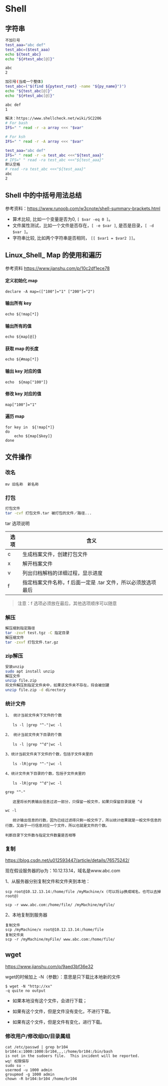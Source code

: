 # Shell

## 字符串

```bash
不加引号
test_aaa="abc def"
test_abc=($test_aaa)
echo ${test_abc}
echo "${#test_abc[@]}"

abc
2

加引号(当成一个整体)
test_abc=("$(find ${pytest_root} -name "${py_name}")")
echo "${test_abc[@]}"
echo "${#test_abc[@]}"

abc def
1

解决：https://www.shellcheck.net/wiki/SC2206
# For bash
IFS=" " read -r -a array <<< "$var"

# For ksh
IFS=" " read -r -A array <<< "$var"

test_aaa="abc def"
IFS=" " read -r -a test_abc <<<"${test_aaa}"
# IFS=" " read -ra test_abc <<<"${test_aaa}"
默认空格
# read -ra test_abc <<<"${test_aaa}"
abc
2
```

## Shell 中的中括号用法总结

参考资料：https://www.runoob.com/w3cnote/shell-summary-brackets.html

- 算术比较, 比如一个变量是否为0, `[ $var -eq 0 ]`。
- 文件属性测试，比如一个文件是否存在，`[ -e $var ]`, 是否是目录，`[ -d $var ]`。
- 字符串比较, 比如两个字符串是否相同， `[[ $var1 = $var2 ]]`。

## Linux_Shell_ Map 的使用和遍历

参考资料 https://www.jianshu.com/p/10c2df1ece78

#### 定义初始化 map

```
declare -A map=(["100"]="1" ["200"]="2")
```

#### 输出所有 key

```
echo ${!map[*]}
```

#### 输出所有的值

```
echo ${map[@]}
```

#### 获取 map 的长度

```
echo ${#map[*]}
```

#### 输出 key 对应的值

```
echo  ${map["100"]}
```

#### 修改 key 对应的值

```
map["100"]="1"
```

#### 遍历 map

```
for key in  ${!map[*]}
do
    echo ${map[$key]}
done 
```

## 文件操作

### 改名

```
mv 旧名称  新名称
```

### 打包

```bash
打包文件
tar -cvf 打包文件.tar 被打包的文件／路径...
```

tar 选项说明

| 选项 | 含义                                                         |
| ---- | ------------------------------------------------------------ |
| c    | 生成档案文件，创建打包文件                                   |
| x    | 解开档案文件                                                 |
| v    | 列出归档解档的详细过程，显示进度                             |
| f    | 指定档案文件名称，f 后面一定是 .tar 文件，所以必须放选项最后 |

> 注意：f 选项必须放在最后，其他选项顺序可以随意

### 解压

```bash
解压缩到指定路径
tar -zxvf test.tgz -C 指定目录
解压缩文件
tar -zxvf 打包文件.tar.gz
```

### zip解压

```bash
安装unzip
sudo apt install unzip
解压文件
unzip file.zip
将文件解压到指定文件夹中，如果该文件夹不存在，将会被创建
unzip file.zip -d directory
```

### 统计文件

```shell
1、 统计当前文件夹下文件的个数

　　ls -l |grep "^-"|wc -l

2、 统计当前文件夹下目录的个数

　　ls -l |grep "^d"|wc -l

3、统计当前文件夹下文件的个数，包括子文件夹里的 

　　ls -lR|grep "^-"|wc -l

4、统计文件夹下目录的个数，包括子文件夹里的

　　ls -lR|grep "^d"|wc -l

grep "^-" 

　　这里将长列表输出信息过滤一部分，只保留一般文件，如果只保留目录就是 ^d

wc -l 

　　统计输出信息的行数，因为已经过滤得只剩一般文件了，所以统计结果就是一般文件信息的行数，又由于一行信息对应一个文件，所以也就是文件的个数。

判断目录下文件数与指定文件数量是否相等
```

### 复制

https://blog.csdn.net/u012593447/article/details/76575242/

现在假设服务器的ip为：10.12.13.14，域名是www.abc.com

1、从服务器分别复制文件和文件夹到本地：

```
scp root@10.12.13.14:/home/file /myMachine/x (可以将ip换成域名，也可以去掉root@)

scp -r www.abc.com:/home/file/ /myMachine/myFile/
```

2、本地复制到服务器

```
复制文件
scp /myMachine/x root@10.12.13.14:/home/file
复制文件夹
scp -r /myMachine/myFile/ www.abc.com:/home/file/ 
```

## wget

https://www.jianshu.com/p/9aed3bf36e32

wget的时候加上 -N（参数）：意思是只下载比本地新的文件

```
$ wget -N "http://xx"
-q quite no output
```

- 如果本地没有这个文件，会进行下载；

- 如果有这个文件，但是文件没有变化，不进行下载。

- 如果有这个文件，但是文件有变化，进行下载。

### 修改用户/修改组ID/目录属组

```
cat /etc/passwd | grep br104
br104:x:1000:1000:br104,,,:/home/br104:/bin/bash
is not in the sudoers file.  This incident will be reported.
wq! 权限保存
sudo su -
usermod -u 1000 admin
groupmod -g 1000 admin
chown -R br104:br104 /home/br104
```



